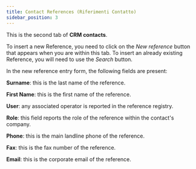 ```yaml
---
title: Contact References (Riferimenti Contatto)
sidebar_position: 3
---
```


This is the second tab of **CRM contacts**.

To insert a new Reference, you need to click on the *New reference* button that appears when you are within this tab. To insert an already existing Reference, you will need to use the *Search* button.

In the new reference entry form, the following fields are present:

**Surname**: this is the last name of the reference.

**First Name**: this is the first name of the reference.

**User**: any associated operator is reported in the reference registry.

**Role**: this field reports the role of the reference within the contact's company.

**Phone**: this is the main landline phone of the reference.

**Fax**: this is the fax number of the reference.

**Email**: this is the corporate email of the reference.